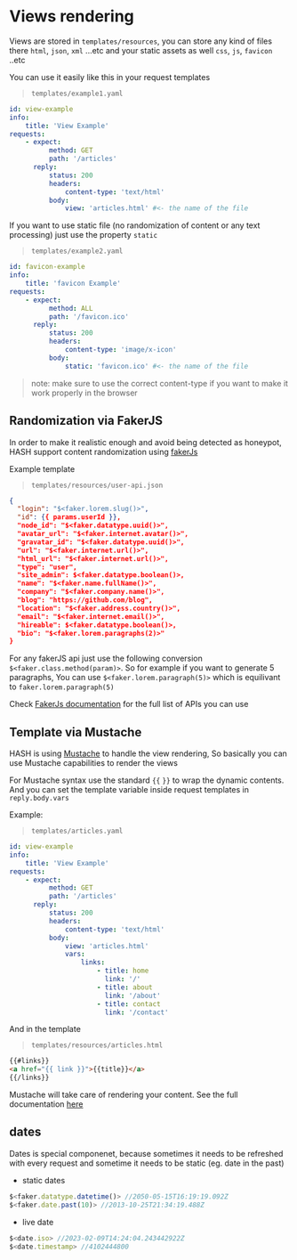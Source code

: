 # Views rendering

Views are stored in `templates/resources`, you can store any kind of files there `html`, `json`, `xml` ...etc and your static assets as well `css`, `js`, `favicon` ..etc

You can use it easily like this in your request templates

> `templates/example1.yaml`

```yaml
id: view-example
info:
    title: 'View Example'
requests:
    - expect:
          method: GET
          path: '/articles'
      reply:
          status: 200
          headers:
              content-type: 'text/html'
          body:
              view: 'articles.html' #<- the name of the file
```

If you want to use static file (no randomization of content or any text processing) just use the property `static`

> `templates/example2.yaml`

```yaml
id: favicon-example
info:
    title: 'favicon Example'
requests:
    - expect:
          method: ALL
          path: '/favicon.ico'
      reply:
          status: 200
          headers:
              content-type: 'image/x-icon'
          body:
              static: 'favicon.ico' #<- the name of the file
```

> note: make sure to use the correct content-type if you want to make it work properly in the browser

## Randomization via FakerJS

In order to make it realistic enough and avoid being detected as honeypot, HASH support content randomization using [fakerJs](https://fakerjs.dev)

Example template

> `templates/resources/user-api.json`

```json
{
  "login": "$<faker.lorem.slug()>",
  "id": {{ params.userId }},
  "node_id": "$<faker.datatype.uuid()>",
  "avatar_url": "$<faker.internet.avatar()>",
  "gravatar_id": "$<faker.datatype.uuid()>",
  "url": "$<faker.internet.url()>",
  "html_url": "$<faker.internet.url()>",
  "type": "user",
  "site_admin": $<faker.datatype.boolean()>,
  "name": "$<faker.name.fullName()>",
  "company": "$<faker.company.name()>",
  "blog": "https://github.com/blog",
  "location": "$<faker.address.country()>",
  "email": "$<faker.internet.email()>",
  "hireable": $<faker.datatype.boolean()>,
  "bio": "$<faker.lorem.paragraphs(2)>"
}
```

For any fakerJS api just use the following conversion `$<faker.class.method(param)>`.
So for example if you want to generate 5 paragraphs, You can use `$<faker.lorem.paragraph(5)>` which is equilivant to `faker.lorem.paragraph(5)`

Check [FakerJs documentation](https://fakerjs.dev/api/) for the full list of APIs you can use

## Template via Mustache

HASH is using [Mustache](https://mustache.github.io) to handle the view rendering, So basically you can use Mustache capabilities to render the views

For Mustache syntax use the standard `{{` `}}` to wrap the dynamic contents. And you can set the template variable inside request templates in `reply.body.vars`

Example:

> `templates/articles.yaml`

```yaml
id: view-example
info:
    title: 'View Example'
requests:
    - expect:
          method: GET
          path: '/articles'
      reply:
          status: 200
          headers:
              content-type: 'text/html'
          body:
              view: 'articles.html'
              vars:
                  links:
                      - title: home
                        link: '/'
                      - title: about
                        link: '/about'
                      - title: contact
                        link: '/contact'
```

And in the template

> `templates/resources/articles.html`

```html
{{#links}}
<a href="{{ link }}">{{title}}</a>
{{/links}}
```

Mustache will take care of rendering your content. See the full documentation [here](https://mustache.github.io/mustache.5.html)

## dates

Dates is special componenet, because sometimes it needs to be refreshed with every request and sometime it needs to be static (eg. date in the past)

-   static dates

```js
$<faker.datatype.datetime()> //2050-05-15T16:19:19.092Z
$<faker.date.past(10)> //2013-10-25T21:34:19.488Z
```

-   live date

```js
$<date.iso> //2023-02-09T14:24:04.243442922Z
$<date.timestamp> //4102444800
```
